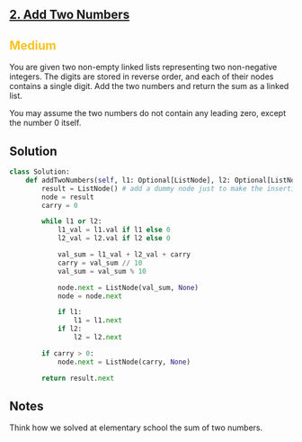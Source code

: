 ## [2. Add Two Numbers](https://leetcode.com/problems/add-two-numbers/)

<h2 style="color:#fac31d">Medium</h2>
You are given two non-empty linked lists representing two non-negative integers. The digits are stored in reverse order, and each of their nodes contains a single digit. Add the two numbers and return the sum as a linked list.

You may assume the two numbers do not contain any leading zero, except the number 0 itself.

## Solution
```python
class Solution:
    def addTwoNumbers(self, l1: Optional[ListNode], l2: Optional[ListNode]) -> Optional[ListNode]:
        result = ListNode() # add a dummy node just to make the insertion of new nodes easier
        node = result
        carry = 0

        while l1 or l2:
            l1_val = l1.val if l1 else 0
            l2_val = l2.val if l2 else 0

            val_sum = l1_val + l2_val + carry
            carry = val_sum // 10
            val_sum = val_sum % 10

            node.next = ListNode(val_sum, None)
            node = node.next

            if l1:
                l1 = l1.next
            if l2:
                l2 = l2.next

        if carry > 0:
            node.next = ListNode(carry, None)

        return result.next
```

## Notes
Think how we solved at elementary school the sum of two numbers.
